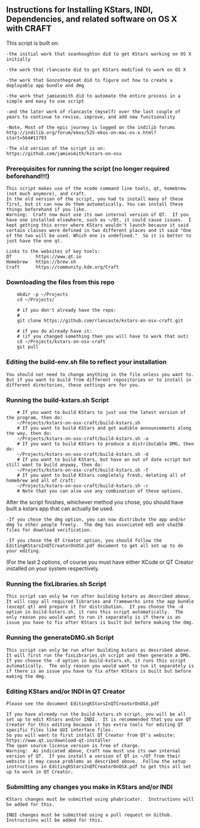 ## Instructions for Installing KStars, INDI, Dependencies, and related software on OS X with CRAFT

This script is built on:

	-the initial work that seanhoughton did to get KStars working on OS X initially
	
	-the work that rlancaste did to get KStars modified to work on OS X
	
	-the work that Gonzothegreat did to figure out how to create a deployable app bundle and dmg
	
	-the work that jamiesmith did to automate the entire process in a simple and easy to use script
	
	-and the later work of rlancaste (myself) over the last couple of years to continue to revise, improve, and add new functionality

	-Note, Most of the epic journey is logged on the indilib forums http://indilib.org/forum/ekos/525-ekos-on-mac-os-x.html?start=564#11793
	
	-The old version of the script is on: https://github.com/jamiesmith/kstars-on-osx

### Prerequisites for running the script (no longer required beforehand!!!)

	This script makes use of the xcode command line tools, qt, homebrew (not much anymore), and craft.
	In the old version of the script, you had to install many of these first, but it can now do them automatically. You can install these things beforehand if you like.
	Warning:  Craft now must use its own internal version of QT.  If you have one installed elsewhere, such as ~/Qt, it could cause issues.  I kept getting this error where KStars wouldn't launch because it said certain classes were defined in two different places and it said "One of the two will be used. Which one is undefined."  So it is better to just have the one qt.

	Links to the websites of key tools:
	QT         https://www.qt.io
	Homebrew   https://brew.sh
	Craft      https://community.kde.org/Craft

### Downloading the files from this repo 

```console
	mkdir -p ~/Projects
	cd ~/Projects/
	
	# if you don't already have the repo:
	# 
	git clone https://github.com/rlancaste/kstars-on-osx-craft.git
	
	# if you do already have it:
	# (if you changed something then you will have to work that out)
	cd ~/Projects/kstars-on-osx-craft
	git pull
```

### Editing the build-env.sh file to reflect your installation

	You should not need to change anything in the file unless you want to.  But if you want to build from different repositories or to install in different directories, these settings are for you.

### Running the build-kstars.sh Script
```console
	# If you want to build KStars to just use the latest version of the program, then do:
	~/Projects/kstars-on-osx-craft/build-kstars.sh
	# If you want to build KStars and get audible announcements along the way, then do:
	~/Projects/kstars-on-osx-craft/build-kstars.sh -a
	# If you want to build KStars to produce a distributable DMG, then do:
	~/Projects/kstars-on-osx-craft/build-kstars.sh -d
	# If you want to build KStars, but have an out of date script but still want to build anyway, then do:
	~/Projects/kstars-on-osx-craft/build-kstars.sh -f
	# If you want to build KStars completely fresh, deleting all of homebrew and all of craft:
	~/Projects/kstars-on-osx-craft/build-kstars.sh -r
	# Note that you can also use any combination of these options.
```

After the script finishes, whichever method you chose, you should have built a kstars app that can actually be used.

	-If you chose the dmg option, you can now distribute the app and/or dmg to other people freely.  The dmg has associated md5 and sha256 files for download verification.

	-If you chose the QT Creator option, you should follow the EditingKStarsInQTCreatorOnOSX.pdf document to get all set up to do your editing.

(For the last 2 options, of course you must have either XCode or QT Creator installed on your system respectively.

### Running the fixLibraries.sh Script

	This script can only be run after building kstars as described above.  It will copy all required libraries and frameworks into the app bundle (except qt) and prepare it for distribution.  If you choose the -d option in build-kstars.sh, it runs this script automatically.  The only reason you would want to run it separately is if there is an issue you have to fix after KStars is built but before making the dmg.

### Running the generateDMG.sh Script

	This script can only be run after building kstars as described above.  It will first run the fixLibraries.sh script and then generate a DMG.  If you choose the -d option in build-kstars.sh, it runs this script automatically.  The only reason you would want to run it separately is if there is an issue you have to fix after KStars is built but before making the dmg.

### Editing KStars and/or INDI in QT Creator

	Please see the document EditingKStarsInQTCreatorOnOSX.pdf

	If you have already run the build-kstars.sh script, you will be all set up to edit KStars and/or INDI.  It is recommended that you use QT Creator for this editing because it has extra tools for editing QT specific files like GUI interface files.
	So you will want to first install QT Creator from QT's website: https://www.qt.io/download-qt-installer
	The open source license version is free of charge.
	Warning:  As indicated above, Craft now must use its own internal version of QT.  If you install a version of QT in ~/QT from their website it may cause problems as described above.  Follow the setup instructions in EditingKStarsInQTCreatorOnOSX.pdf to get this all set up to work in QT Creator.
	
### Submitting any changes you make in KStars and/or INDI

	KStars changes must be submitted using phabricator.  Instructions will be added for this.
	
	INDI changes must be submitted using a pull request on Github.  Instructions will be added for this.



